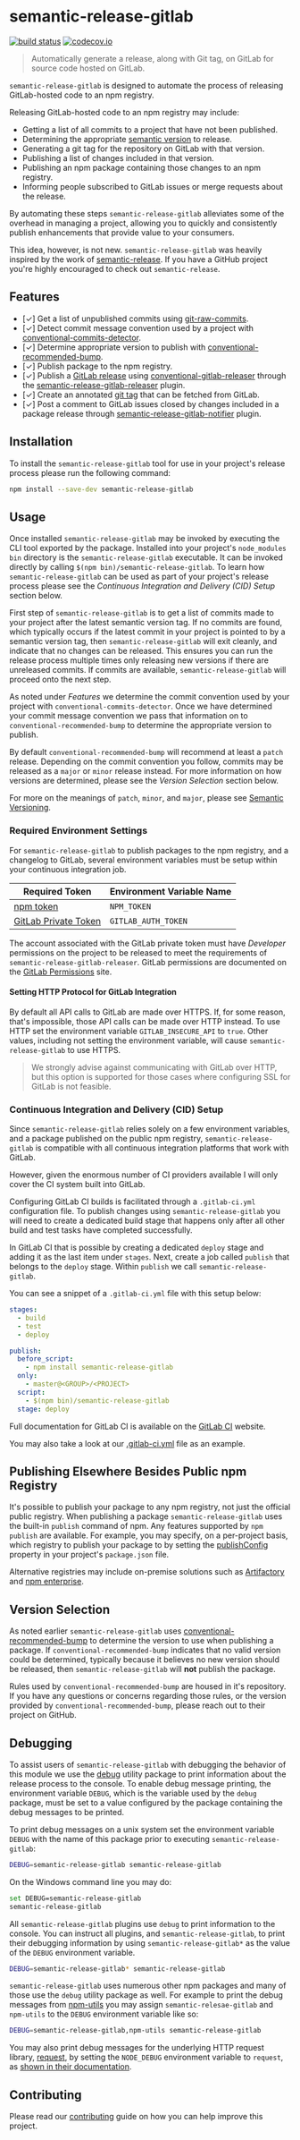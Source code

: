 # semantic-release-gitlab

[![build status](https://gitlab.com/hyper-expanse/semantic-release-gitlab/badges/master/build.svg)](https://gitlab.com/hyper-expanse/semantic-release-gitlab/commits/master)
[![codecov.io](https://codecov.io/gitlab/hyper-expanse/semantic-release-gitlab/coverage.svg?branch=master)](https://codecov.io/gitlab/hyper-expanse/semantic-release-gitlab?branch=master)

> Automatically generate a release, along with Git tag, on GitLab for source code hosted on GitLab.

`semantic-release-gitlab` is designed to automate the process of releasing GitLab-hosted code to an npm registry.

Releasing GitLab-hosted code to an npm registry may include:
* Getting a list of all commits to a project that have not been published.
* Determining the appropriate [semantic version](http://semver.org/) to release.
* Generating a git tag for the repository on GitLab with that version.
* Publishing a list of changes included in that version.
* Publishing an npm package containing those changes to an npm registry.
* Informing people subscribed to GitLab issues or merge requests about the release.

By automating these steps `semantic-release-gitlab` alleviates some of the overhead in managing a project, allowing you to quickly and consistently publish enhancements that provide value to your consumers.

This idea, however, is not new. `semantic-release-gitlab` was heavily inspired by the work of [semantic-release](https://www.npmjs.com/package/semantic-release). If you have a GitHub project you're highly encouraged to check out `semantic-release`.

## Features

* [&#x2713;] Get a list of unpublished commits using [git-raw-commits](https://www.npmjs.com/package/git-raw-commits).
* [&#x2713;] Detect commit message convention used by a project with [conventional-commits-detector](https://www.npmjs.com/package/conventional-commits-detector).
* [&#x2713;] Determine appropriate version to publish with [conventional-recommended-bump](https://www.npmjs.com/package/conventional-recommended-bump).
* [&#x2713;] Publish package to the npm registry.
* [&#x2713;] Publish a [GitLab release](http://docs.gitlab.com/ce/workflow/releases.html) using [conventional-gitlab-releaser](https://www.npmjs.com/package/conventional-gitlab-releaser) through the [semantic-release-gitlab-releaser](https://www.npmjs.com/package/semantic-release-gitlab-releaser) plugin.
* [&#x2713;] Create an annotated [git tag](https://git-scm.com/book/en/v2/Git-Basics-Tagging) that can be fetched from GitLab.
* [&#x2713;] Post a comment to GitLab issues closed by changes included in a package release through [semantic-release-gitlab-notifier](https://www.npmjs.com/package/semantic-release-gitlab-notifier) plugin.

## Installation

To install the `semantic-release-gitlab` tool for use in your project's release process please run the following command:

```bash
npm install --save-dev semantic-release-gitlab
```

## Usage

Once installed `semantic-release-gitlab` may be invoked by executing the CLI tool exported by the package. Installed into your project's `node_modules` `bin` directory is the `semantic-release-gitlab` executable. It can be invoked directly by calling `$(npm bin)/semantic-release-gitlab`. To learn how `semantic-release-gitlab` can be used as part of your project's release process please see the _Continuous Integration and Delivery (CID) Setup_ section below.

First step of `semantic-release-gitlab` is to get a list of commits made to your project after the latest semantic version tag. If no commits are found, which typically occurs if the latest commit in your project is pointed to by a semantic version tag, then `semantic-release-gitlab` will exit cleanly, and indicate that no changes can be released. This ensures you can run the release process multiple times only releasing new versions if there are unreleased commits. If commits are available, `semantic-release-gitlab` will proceed onto the next step.

As noted under _Features_ we determine the commit convention used by your project with `conventional-commits-detector`. Once we have determined your commit message convention we pass that information on to `conventional-recommended-bump` to determine the appropriate version to publish.

By default `conventional-recommended-bump` will recommend at least a `patch` release. Depending on the commit convention you follow, commits may be released as a `major` or `minor` release instead. For more information on how versions are determined, please see the _Version Selection_ section below.

For more on the meanings of `patch`, `minor`, and `major`, please see [Semantic Versioning](http://semver.org/).

### Required Environment Settings

For `semantic-release-gitlab` to publish packages to the npm registry, and a changelog to GitLab, several environment variables must be setup within your continuous integration job.

| **Required Token** | **Environment Variable Name** |
| ------------------ | ----------------------------- |
| [npm token](http://blog.npmjs.org/post/118393368555/deploying-with-npm-private-modules) | `NPM_TOKEN` |
| [GitLab Private Token](https://gitlab.com/profile/account) | `GITLAB_AUTH_TOKEN` |

The account associated with the GitLab private token must have _Developer_ permissions on the project to be released to meet the requirements of `semantic-release-gitlab-releaser`. GitLab permissions are documented on the [GitLab Permissions](http://docs.gitlab.com/ce/user/permissions.html) site.

#### Setting HTTP Protocol for GitLab Integration

By default all API calls to GitLab are made over HTTPS. If, for some reason, that's impossible, those API calls can be made over HTTP instead. To use HTTP set the environment variable `GITLAB_INSECURE_API` to `true`. Other values, including not setting the environment variable, will cause `semantic-release-gitlab` to use HTTPS.

> We strongly advise against communicating with GitLab over HTTP, but this option is supported for those cases where configuring SSL for GitLab is not feasible.

### Continuous Integration and Delivery (CID) Setup

Since `semantic-release-gitlab` relies solely on a few environment variables, and a package published on the public npm registry, `semantic-release-gitlab` is compatible with all continuous integration platforms that work with GitLab.

However, given the enormous number of CI providers available I will only cover the CI system built into GitLab.

Configuring GitLab CI builds is facilitated through a `.gitlab-ci.yml` configuration file. To publish changes using `semantic-release-gitlab` you will need to create a dedicated build stage that happens only after all other build and test tasks have completed successfully.

In GitLab CI that is possible by creating a dedicated `deploy` stage and adding it as the last item under `stages`. Next, create a job called `publish` that belongs to the `deploy` stage. Within `publish` we call `semantic-release-gitlab`.

You can see a snippet of a `.gitlab-ci.yml` file with this setup below:

```yaml
stages:
  - build
  - test
  - deploy

publish:
  before_script:
    - npm install semantic-release-gitlab
  only:
    - master@<GROUP>/<PROJECT>
  script:
    - $(npm bin)/semantic-release-gitlab
  stage: deploy
```

Full documentation for GitLab CI is available on the [GitLab CI](http://docs.gitlab.com/ce/ci/yaml/README.html) website.

You may also take a look at our [.gitlab-ci.yml](https://gitlab.com/hyper-expanse/semantic-release-gitlab/blob/master/.gitlab-ci.yml) file as an example.

## Publishing Elsewhere Besides Public npm Registry

It's possible to publish your package to any npm registry, not just the official public registry. When publishing a package `semantic-release-gitlab` uses the built-in `publish` command of npm. Any features supported by `npm publish` are available. For example, you may specify, on a per-project basis, which registry to publish your package to by setting the [publishConfig](https://docs.npmjs.com/misc/registry#i-dont-want-my-package-published-in-the-official-registry-its-private) property in your project's `package.json` file.

Alternative registries may include on-premise solutions such as [Artifactory](https://www.jfrog.com/artifactory/) and [npm enterprise](https://www.npmjs.com/enterprise).

## Version Selection

As noted earlier `semantic-release-gitlab` uses [conventional-recommended-bump](https://www.npmjs.com/package/conventional-recommended-bump) to determine the version to use when publishing a package. If `conventional-recommended-bump` indicates that no valid version could be determined, typically because it believes no new version should be released, then `semantic-release-gitlab` will **not** publish the package.

Rules used by `conventional-recommended-bump` are housed in it's repository. If you have any questions or concerns regarding those rules, or the version provided by `conventional-recommended-bump`, please reach out to their project on GitHub.

## Debugging

To assist users of `semantic-release-gitlab` with debugging the behavior of this module we use the [debug](https://www.npmjs.com/package/debug) utility package to print information about the release process to the console. To enable debug message printing, the environment variable `DEBUG`, which is the variable used by the `debug` package, must be set to a value configured by the package containing the debug messages to be printed.

To print debug messages on a unix system set the environment variable `DEBUG` with the name of this package prior to executing `semantic-release-gitlab`:

```bash
DEBUG=semantic-release-gitlab semantic-release-gitlab
```

On the Windows command line you may do:

```bash
set DEBUG=semantic-release-gitlab
semantic-release-gitlab
```

All `semantic-release-gitlab` plugins use `debug` to print information to the console. You can instruct all plugins, and `semantic-release-gitlab`, to print their debugging information by using `semantic-release-gitlab*` as the value of the `DEBUG` environment variable.

```bash
DEBUG=semantic-release-gitlab* semantic-release-gitlab
```

`semantic-release-gitlab` uses numerous other npm packages and many of those use the `debug` utility package as well. For example to print the debug messages from [npm-utils](https://www.npmjs.com/package/npm-utils) you may assign `semantic-relesae-gitlab` and `npm-utils` to the `DEBUG` environment variable like so:

```bash
DEBUG=semantic-release-gitlab,npm-utils semantic-release-gitlab
```

You may also print debug messages for the underlying HTTP request library, [request](https://www.npmjs.com/package/request), by setting the `NODE_DEBUG` environment variable to `request`, as [shown in their documentation](https://www.npmjs.com/package/request#debugging).

## Contributing

Please read our [contributing](https://gitlab.com/hyper-expanse/semantic-release-gitlab/blob/master/CONTRIBUTING.md) guide on how you can help improve this project.
